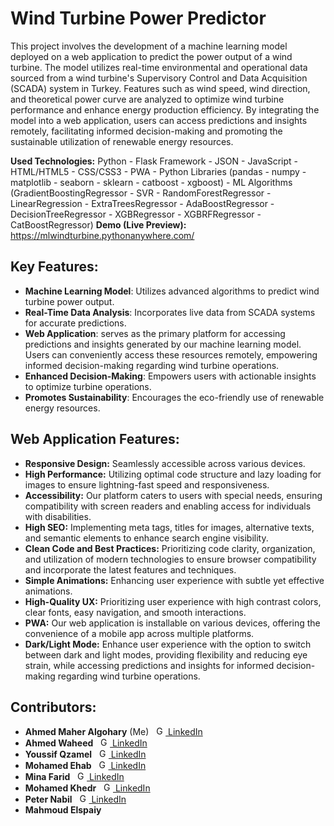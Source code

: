 # Wind Turbine Power Predictor
This project involves the development of a machine learning model deployed on a web application to predict the power output of a wind turbine. The model utilizes real-time environmental and operational data sourced from a wind turbine's Supervisory Control and Data Acquisition (SCADA) system in Turkey. Features such as wind speed, wind direction, and theoretical power curve are analyzed to optimize wind turbine performance and enhance energy production efficiency. By integrating the model into a web application, users can access predictions and insights remotely, facilitating informed decision-making and promoting the sustainable utilization of renewable energy resources.

**Used Technologies:** Python - Flask Framework - JSON - JavaScript - HTML/HTML5 - CSS/CSS3 - PWA - Python Libraries (pandas - numpy - matplotlib - seaborn - sklearn - catboost - xgboost) - ML Algorithms (GradientBoostingRegressor - SVR - RandomForestRegressor - LinearRegression - ExtraTreesRegressor - AdaBoostRegressor - DecisionTreeRegressor - XGBRegressor - XGBRFRegressor - CatBoostRegressor)
**Demo (Live Preview):** <a src="https://mlwindturbine.pythonanywhere.com/" target="_blank">https://mlwindturbine.pythonanywhere.com/</a>

## Key Features:
- <strong>Machine Learning Model</strong>: Utilizes advanced algorithms to predict wind turbine power output.
- <strong>Real-Time Data Analysis</strong>: Incorporates live data from SCADA systems for accurate predictions.
- <strong>Web Application</strong>: serves as the primary platform for accessing predictions and insights generated by our machine learning model. Users can conveniently access these resources remotely, empowering informed decision-making regarding wind turbine operations.
- <strong>Enhanced Decision-Making</strong>: Empowers users with actionable insights to optimize turbine operations.
- <strong>Promotes Sustainability</strong>: Encourages the eco-friendly use of renewable energy resources.

## Web Application Features:
- <b>Responsive Design:</b> Seamlessly accessible across various devices.
- <b>High Performance:</b> Utilizing optimal code structure and lazy loading for images to ensure lightning-fast speed and responsiveness.
- <b>Accessibility:</b> Our platform caters to users with special needs, ensuring compatibility with screen readers and enabling access for individuals with disabilities.
- <b>High SEO:</b> Implementing meta tags, titles for images, alternative texts, and semantic elements to enhance search engine visibility.
- <b>Clean Code and Best Practices:</b> Prioritizing code clarity, organization, and utilization of modern technologies to ensure browser compatibility and incorporate the latest features and techniques.
- <b>Simple Animations:</b> Enhancing user experience with subtle yet effective animations.
- <b>High-Quality UX:</b> Prioritizing user experience with high contrast colors, clear fonts, easy navigation, and smooth interactions.
- <b>PWA:</b> Our web application is installable on various devices, offering the convenience of a mobile app across multiple platforms.
- <b>Dark/Light Mode:</b> Enhance user experience with the option to switch between dark and light modes, providing flexibility and reducing eye strain, while accessing predictions and insights for informed decision-making regarding wind turbine operations.

## Contributors:
- <strong>Ahmed Maher Algohary</strong> (Me) &nbsp;  <a href="https://www.linkedin.com/in/ahmed-maher-algohary/" title="Go To LinkedIn"><img src="https://github.com/Ahmed-Maher77/Wind-Turbine-Power-Prediction-App-using-Machine-Learning/assets/112467034/e9c5daf1-2ffb-4314-98c7-c5b7ef9f4ca2" alt="Go To LinkedIn" width="15"> LinkedIn</a>
- <strong>Ahmed Waheed</strong> &nbsp;  <a href="https://www.linkedin.com/in/ahmed-waheed-012951223/" title="Go To LinkedIn"><img src="https://github.com/Ahmed-Maher77/Wind-Turbine-Power-Prediction-App-using-Machine-Learning/assets/112467034/e9c5daf1-2ffb-4314-98c7-c5b7ef9f4ca2" alt="Go To LinkedIn" width="15"> LinkedIn</a>
- <strong>Youssif Qzamel</strong> &nbsp;  <a href="https://www.linkedin.com/in/youssif-qzamel-7b41b9181/" title="Go To LinkedIn"><img src="https://github.com/Ahmed-Maher77/Wind-Turbine-Power-Prediction-App-using-Machine-Learning/assets/112467034/e9c5daf1-2ffb-4314-98c7-c5b7ef9f4ca2" alt="Go To LinkedIn" width="15"> LinkedIn</a>
- <strong>Mohamed Ehab</strong> &nbsp;  <a href="https://www.linkedin.com/in/mohamed-ehab-990052227/" title="Go To LinkedIn"><img src="https://github.com/Ahmed-Maher77/Wind-Turbine-Power-Prediction-App-using-Machine-Learning/assets/112467034/e9c5daf1-2ffb-4314-98c7-c5b7ef9f4ca2" alt="Go To LinkedIn" width="15"> LinkedIn</a>
- <strong>Mina Farid</strong> &nbsp;  <a href="https://www.linkedin.com/in/mina-farid-b325b623a" title="Go To LinkedIn"><img src="https://github.com/Ahmed-Maher77/Wind-Turbine-Power-Prediction-App-using-Machine-Learning/assets/112467034/e9c5daf1-2ffb-4314-98c7-c5b7ef9f4ca2" alt="Go To LinkedIn" width="15"> LinkedIn</a>
- <strong>Mohamed Khedr</strong> &nbsp;  <a href="https://www.linkedin.com/in/mohamed-khedr-6a2408220/" title="Go To LinkedIn"><img src="https://github.com/Ahmed-Maher77/Wind-Turbine-Power-Prediction-App-using-Machine-Learning/assets/112467034/e9c5daf1-2ffb-4314-98c7-c5b7ef9f4ca2" alt="Go To LinkedIn" width="15"> LinkedIn</a>
- <strong>Peter Nabil</strong> &nbsp;  <a href="https://www.linkedin.com/in/peter-nabil-871884282/" title="Go To LinkedIn"><img src="https://github.com/Ahmed-Maher77/Wind-Turbine-Power-Prediction-App-using-Machine-Learning/assets/112467034/e9c5daf1-2ffb-4314-98c7-c5b7ef9f4ca2" alt="Go To LinkedIn" width="15"> LinkedIn</a>
- <strong>Mahmoud Elspaiy</strong>
